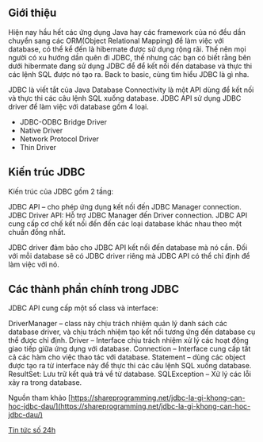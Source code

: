 ## Giới thiệu
Hiện nay hầu hết các ứng dụng Java hay các framework của nó đều dần chuyển sang các ORM(Object Relational Mapping) để làm việc với database, có thể kể đến là hibernate được sử dụng rộng rãi. Thế nên mọi người có xu hướng dần quên đi JDBC, thế nhưng các bạn có biết rằng bên dưới hibermate đang sử dụng JDBC để để kết nối đến database và thực thi các lệnh SQL được nó tạo ra.  Back to basic, cùng tìm hiểu JDBC là gì nha.

JDBC là viết tắt của Java Database Connectivity là một API dùng để kết nối và thực thi các câu lệnh SQL xuống database. JDBC API sử dụng JDBC driver để làm việc với database gồm 4 loại.

* JDBC-ODBC Bridge Driver
* Native Driver
* Network Protocol Driver
* Thin Driver

## Kiến trúc JDBC
Kiến trúc của JDBC gồm 2 tầng:

JDBC API – cho phép ứng dụng kết nối đến JDBC Manager connection.
JDBC Driver API: Hỗ trợ JDBC Manager đến Driver connection.
JDBC API cung cấp cơ chế kết nối đến đến các loại database khác nhau theo một chuẩn đồng nhất.

JDBC driver đảm bảo cho JDBC API kết nối đến database mà nó cần. Đối với mỗi database sẽ có JDBC driver riêng mà JDBC API có thể chỉ định để làm việc với nó.

## Các thành phần chính trong JDBC
JDBC API cung cấp một số class và interface:

DriverManager – class này chịu trách nhiệm quản lý danh sách các database driver, và chịu trách nhiệm tạo kết nối tương ứng đến database cụ thể được chỉ định.
Driver – Interface chịu trách nhiệm xử lý các hoạt động giao tiếp giữa ứng dụng với database.
Connection – Interface cung cấp tất cả các hàm cho việc thao tác với database.
Statement – dùng các object được tạo ra từ interface này để thực thi các câu lệnh SQL xuống database.
ResultSet: Lưu trữ kết quả trả về từ database.
SQLException – Xử lý các lỗi xảy ra trong database.


Nguồn tham khảo
[https://shareprogramming.net/jdbc-la-gi-khong-can-hoc-jdbc-dau/](https://shareprogramming.net/jdbc-la-gi-khong-can-hoc-jdbc-dau/)

[Tin tức số 24h](https://tintucso24h.com/)